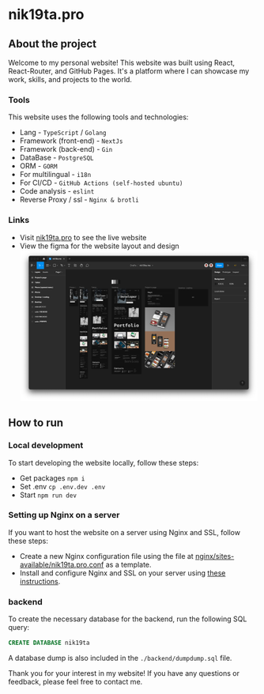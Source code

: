 # nik19ta.pro

## About the project

Welcome to my personal website! This website was built using React, React-Router, and GitHub Pages. It's a platform where I can showcase my work, skills, and projects to the world.

### Tools

This website uses the following tools and technologies:

- Lang - `TypeScript` / `Golang`
- Framework (front-end) - `NextJs`
- Framework (back-end) - `Gin`
- DataBase - `PostgreSQL`
- ORM - `GORM`
- For multilingual - `i18n`
- For CI/CD - `GitHub Actions (self-hosted ubuntu)`
- Code analysis - `eslint`
- Reverse Proxy / ssl - `Nginx & brotli`

### Links

- Visit [nik19ta.pro](https://nik19ta.pro) to see the live website
- View the figma for the website layout and design [![wiew figma](./README/figma.png)](https://www.figma.com/file/NKcx7nhqQJoVLYecFC9USK/nik19ta.me)

## How to run

### Local development

To start developing the website locally, follow these steps:

- Get packages `npm i`
- Set .env `cp .env.dev .env`
- Start `npm run dev`

### Setting up Nginx on a server

If you want to host the website on a server using Nginx and SSL, follow these steps:

- Create a new Nginx configuration file using the file at [nginx/sites-available/nik19ta.pro.conf](./nginx/sites-available/nik19ta.pro.conf) as a template.
- Install and configure Nginx and SSL on your server using [these instructions](https://github.com/pepelsbey/playground/tree/main/56).

### backend

To create the necessary database for the backend, run the following SQL query:

```sql
CREATE DATABASE nik19ta
```

A database dump is also included in the `./backend/dumpdump.sql` file.

Thank you for your interest in my website! If you have any questions or feedback, please feel free to contact me.